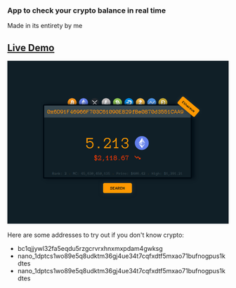 ### App to check your crypto balance in real time

Made in its entirety by me 

## [Live Demo](https://mat2ja.github.io/crypto-address-lookup)

<img src='img/screenshot.png'>

Here are some addresses to try out if you don't know crypto:
- bc1qjjywl32fa5eqdu5rzgcrvrxhnxmxpdam4gwksg
- nano_1dptcs1wo89e5q8udktm36gj4ue34t7cqfxdtf5mxao71bufnogpus1kdtes
- nano_1dptcs1wo89e5q8udktm36gj4ue34t7cqfxdtf5mxao71bufnogpus1kdtes


